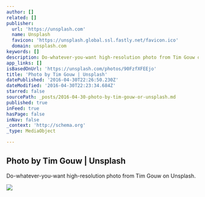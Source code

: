```yaml
---
author: []
related: []
publisher:
  url: 'https://unsplash.com'
  name: Unsplash
  favicon: 'https://unsplash.global.ssl.fastly.net/favicon.ico'
  domain: unsplash.com
keywords: []
description: Do-whatever-you-want high-resolution photo from Tim Gouw on Unsplash.
app_links: []
isBasedOnUrl: 'https://unsplash.com/photos/90FzfXFEEjo'
title: 'Photo by Tim Gouw | Unsplash'
datePublished: '2016-04-30T22:26:50.230Z'
dateModified: '2016-04-30T22:23:34.684Z'
starred: false
sourcePath: _posts/2016-04-30-photo-by-tim-gouw-or-unsplash.md
published: true
inFeed: true
hasPage: false
inNav: false
_context: 'http://schema.org'
_type: MediaObject

---
```

<article style=""><h1>Photo by Tim Gouw | Unsplash</h1><p>Do-whatever-you-want high-resolution photo from Tim Gouw on Unsplash.</p><img src="http://images.unsplash.com/photo-1457685373807-8c4d8be4c560?ixlib=rb-0.3.5&amp;q=80&amp;fm=jpg&amp;crop=entropy&amp;w=1080&amp;fit=max&amp;s=fc8be397c56a45733ab88645b5ecb83a" /></article>
